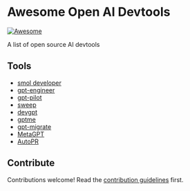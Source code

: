# Awesome Open AI Devtools

[![Awesome](https://awesome.re/badge.svg)](https://awesome.re)

A list of open source AI devtools


## Tools

- [smol developer](https://github.com/smol-ai/developer)
- [gpt-engineer](https://github.com/AntonOsika/gpt-engineer)
- [gpt-pilot](https://github.com/Pythagora-io/gpt-pilot)
- [sweep](https://github.com/sweepai/sweep)
- [devgpt](https://github.com/devgpt-labs/devgpt)
- [gptme](https://github.com/ErikBjare/gptme)
- [gpt-migrate](https://github.com/joshpxyne/gpt-migrate)
- [MetaGPT](https://github.com/geekan/MetaGPT)
- [AutoPR](https://github.com/irgolic/AutoPR)



## Contribute

Contributions welcome! Read the [contribution guidelines](contributing.md) first.
